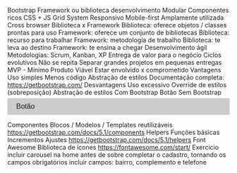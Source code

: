 Bootstrap
Framework ou biblioteca desenvolvimento
Modular
Componentes ricos
CSS + JS
Grid System
Responsivo
Mobile-first
Amplamente utilizada
Cross browser
Biblioteca x Framework
Biblioteca: oferece objetos / classes prontas para uso
Framework: oferece um conjunto de bibliotecas
Biblioteca: recurso para trabalhar
Framework: metodologia de trabalho
Biblioteca: te leva ao destino
Framework: te ensina a chegar
Desenvolvimento ágil
Metodologias: Scrum, Kanban, XP
Entrega de valor para o negócio
Ciclos evolutivos
Não se repita
Separar grandes projetos em pequenas entregas
MVP - Mínimo Produto Viável
Estar envolvido x comprometido
Vantagens
Uso simples
Menos código
Abstração de estilos
Documentação completa: https://getbootstrap.com/
Desvantagens
Uso excessivo
Override de estilos (sobreposição)
Abstração de estilos
Com Bootstrap
 <a class="btn btn-lg">Botão</a>
Sem Bootstrap
 <a class="botao botao-grande">Botão</a>

 <style>
 html {
     font-size: 62.5% 
 }

 .botao {
    background-color: #ccc; 
    border-radius: 2px; 
    display: block;
    font-family: sans-serif;
    font-size: 1.6rem;
    padding: 1rem 2rem;
    margin: 5px auto;
    ...
 }

 .botao.grande {
    font-size: 2rem;
 }

 .botao:hover { ... }
 .botao:active { ... }
 .botao:visited { ... }
 
 </style>

Componentes
Blocos / Modelos / Templates reutilizáveis https://getbootstrap.com/docs/5.1/components
Helpers
Funções básicas
Incrementos
Ajustes https://getbootstrap.com/docs/5.1/helpers
Font Awesome
Biblioteca de ícones https://fontawesome.com/start/
Exercicio
incluir carousel na home antes de sobre
completar o cadastro, tornando os campos obrigatórios
incluir campos: bairro, complemento e telefone